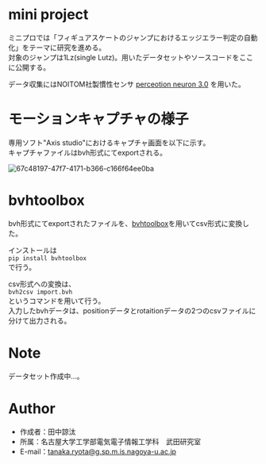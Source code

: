 # mini project

ミニプロでは「フィギュアスケートのジャンプにおけるエッジエラー判定の自動化」をテーマに研究を進める。  
対象のジャンプは1Lz(single Lutz)。用いたデータセットやソースコードをここに公開する。

データ収集にはNOITOM社製慣性センサ [perceotion neuron 3.0](https://neuronmocap.com/pages/perception-neuron-3) を用いた。

# モーションキャプチャの様子

専用ソフト"Axis studio"におけるキャプチャ画面を以下に示す。  
キャプチャファイルはbvh形式にてexportされる。

![67c48197-47f7-4171-b366-c166f64ee0ba](https://user-images.githubusercontent.com/102862947/188489734-987cae8c-3a9c-4610-b219-0fd4ad2da1a7.gif)

# bvhtoolbox

bvh形式にてexportされたファイルを、[bvhtoolbox](https://pypi.org/project/bvhtoolbox/)を用いてcsv形式に変換した。  

インストールは  
```pip install bvhtoolbox```  
で行う。  

csv形式への変換は、  
```bvh2csv import.bvh```  
というコマンドを用いて行う。  
入力したbvhデータは、positionデータとrotaitionデータの2つのcsvファイルに分けて出力される。

# Note

データセット作成中…。

# Author

* 作成者：田中諒汰
* 所属：名古屋大学工学部電気電子情報工学科　武田研究室
* E-mail：tanaka.ryota@g.sp.m.is.nagoya-u.ac.jp
